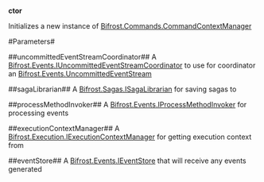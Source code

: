 **ctor**

Initializes a new instance of [Bifrost.Commands.CommandContextManager](Bifrost.Commands.CommandContextManager)

#Parameters#


##uncommittedEventStreamCoordinator##
A [Bifrost.Events.IUncommittedEventStreamCoordinator](Bifrost.Events.IUncommittedEventStreamCoordinator) to use for coordinator an [Bifrost.Events.UncommittedEventStream](Bifrost.Events.UncommittedEventStream)

##sagaLibrarian##
A [Bifrost.Sagas.ISagaLibrarian](Bifrost.Sagas.ISagaLibrarian) for saving sagas to

##processMethodInvoker##
A [Bifrost.Events.IProcessMethodInvoker](Bifrost.Events.IProcessMethodInvoker) for processing events

##executionContextManager##
A [Bifrost.Execution.IExecutionContextManager](Bifrost.Execution.IExecutionContextManager) for getting execution context from

##eventStore##
A [Bifrost.Events.IEventStore](Bifrost.Events.IEventStore) that will receive any events generated
